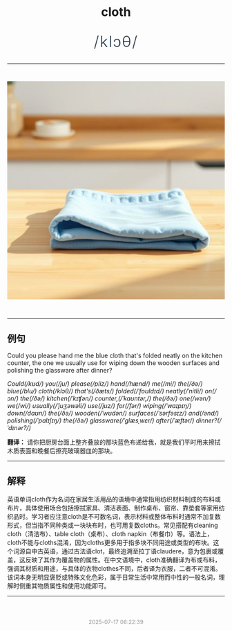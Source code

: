 <div align="center">

# cloth

<div style="margin: 30px 0;">
<h1 style="font-size: 2.5em; font-weight: 300; letter-spacing: 2px; margin: 0; color: #2c3e50;">
/klɔθ/
</h1>
</div>

</div>

---

<div align="center" style="margin: 40px 0;">

![cloth](images/cloth.png)

</div>

---

## 例句

Could you please hand me the blue cloth that's folded neatly on the kitchen counter, the one we usually use for wiping down the wooden surfaces and polishing the glassware after dinner?

*Could(/kʊd/) you(/ju/) please(/pliz/) hand(/hænd/) me(/mi/) the(/ðə/) blue(/blu/) cloth(/klɔθ/) that's(/ðæts/) folded(/ˈfoʊldɪd/) neatly(/ˈnitli/) on(/ɔn/) the(/ðə/) kitchen(/ˈkɪʧən/) counter,(/ˈkaʊntər,/) the(/ðə/) one(/wən/) we(/wi/) usually(/ˈjuʒəwəli/) use(/juz/) for(/fər/) wiping(/ˈwaɪpɪŋ/) down(/daʊn/) the(/ðə/) wooden(/ˈwʊdən/) surfaces(/ˈsərfəsɪz/) and(/ənd/) polishing(/ˈpɑlɪʃɪŋ/) the(/ðə/) glassware(/ˈglæsˌwɛr/) after(/ˈæftər/) dinner?(/ˈdɪnər?/)*

**翻译：** 请你把厨房台面上整齐叠放的那块蓝色布递给我，就是我们平时用来擦拭木质表面和晚餐后擦亮玻璃器皿的那块。

---

## 解释

英语单词cloth作为名词在家居生活用品的语境中通常指用纺织材料制成的布料或布片，具体使用场合包括擦拭家具、清洁表面、制作桌布、窗帘、靠垫套等家用纺织品时。学习者应注意cloth是不可数名词，表示材料或整体布料时通常不加复数形式，但当指不同种类或一块块布时，也可用复数cloths。常见搭配有cleaning cloth（清洁布）、table cloth（桌布）、cloth napkin（布餐巾）等。语法上，cloth不能与cloths混淆，因为cloths更多用于指多块不同用途或类型的布块。这个词源自中古英语，通过古法语clot，最终追溯至拉丁语claudere，意为包裹或覆盖，这反映了其作为覆盖物的属性。在中文语境中，cloth准确翻译为布或布料，强调其材质和用途，与具体的衣物clothes不同，后者译为衣服，二者不可混淆。该词本身无明显褒贬或特殊文化色彩，属于日常生活中常用而中性的一般名词，理解时侧重其物质属性和使用功能即可。


---

<div align="center" style="margin-top: 50px;">
<small style="color: #999; font-size: 0.9em;">2025-07-17 06:22:39</small>
</div>
